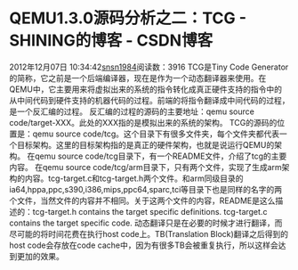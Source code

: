 # QEMU1.3.0源码分析之二：TCG - SHINING的博客 - CSDN博客
2012年12月07日 10:34:42[snsn1984](https://me.csdn.net/snsn1984)阅读数：3916
TCG是Tiny Code Generator的简称，它之前是一个后端编译器，现在是作为一个动态翻译器来使用。在QEMU中，它主要用来将虚拟出来的系统的指令转化成真正硬件支持的指令中的从中间代码到硬件支持的机器代码的过程。前端的将指令翻译成中间代码的过程，是一个反汇编的过程。
反汇编的过程的源码的主要地址：qemu source code/target-XXX。此处的XXX指的是模拟出来的系统的架构。
TCG的源码的位置是：qemu source code/tcg。这个目录下有很多文件夹，每个文件夹都代表一个目标架构。这里的目标架构指的是真正的硬件架构，也就是说运行QEMU的架构。
在qemu source code/tcg目录下，有一个README文件，介绍了tcg的主要内容。
在qemu source code/tcg/arm目录下，只有两个文件，实现了生成arm架构的内容。tcg-target.c和tcg-target.h两个文件。和arm同级目录的ia64,hppa,ppc,s390,i386,mips,ppc64,sparc,tci等目录下也是同样的名字的两个文件，当然文件的内容并不相同。关于这两个文件的内容，README是这么描述的：tcg-target.h contains the target specific definitions. tcg-target.c
 contains the target specific code.
动态翻译只是在必要的时候才进行翻译，而尽可能的将时间花费在执行host code上。TB(Translation Block)翻译之后得到的host code会存放在code cache中，因为有很多TB会被重复执行，所以这样会达到更加的效果。
